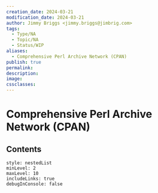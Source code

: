 ```yaml
---
creation_date: 2024-03-21
modification_date: 2024-03-21
author: Jimmy Briggs <jimmy.briggs@jimbrig.com>
tags:
  - Type/NA
  - Topic/NA
  - Status/WIP
aliases:
  - Comprehensive Perl Archive Network (CPAN)
publish: true
permalink:
description:
image:
cssclasses:
---
```



# Comprehensive Perl Archive Network (CPAN)

## Contents

```table-of-contents
style: nestedList
minLevel: 2
maxLevel: 10
includeLinks: true
debugInConsole: false
```

